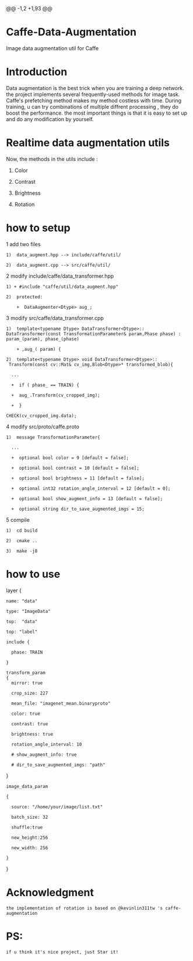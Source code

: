 @@ -1,2 +1,93 @@

# Caffe-Data-Augmentation

Image data augmentation util for Caffe

# Introduction

Data augmentation is the best
  trick when you are training a deep network. the project implements several frequently-used methods for image task. Caffe's prefetching method makes my method costless with time. During training, u can try combinations of multiple diffrent processing , they do boost the performance. the most important things is that it is easy to set up and do any modification by yourself.
# Realtime data augmentation utils

Now, the methods in the utils include :

  1) Color

  2) Contrast

  3) Brightness

  4) Rotation 

# how to setup

1  add two files

    1)  data_augment.hpp --> include/caffe/util/

    2)  data_augment.cpp --> src/caffe/util/

2  modify include/caffe/data_transformer.hpp

    1) + #include "caffe/util/data_augment.hpp"

    2)  protected: 

        +  DataAugmenter<Dtype> aug_;

3  modify src/caffe/data_transformer.cpp

    1)  template<typename Dtype> DataTransformer<Dtype>::
    DataTransformer(const TransformationParameter& param,Phase phase) : param_(param), phase_(phase)

        + ,aug_( param) {

    2)  template<typename Dtype> void DataTransformer<Dtype>::
     Transform(const cv::Mat& cv_img,Blob<Dtype>* transformed_blob){ 

      ...

      +  if ( phase_ == TRAIN) {

      +  aug_.Transform(cv_cropped_img);

      +  }

    CHECK(cv_cropped_img.data);

4  modify src/proto/caffe.proto

    1)  message TransformationParameter{

      ...

      +  optional bool color = 9 [default = false];

      +  optional bool contrast = 10 [default = false];

      +  optional bool brightness = 11 [default = false];

      +  optional int32 rotation_angle_interval = 12 [default = 0];

      +  optional bool show_augment_info = 13 [default = false];

      +  optional string dir_to_save_augmented_imgs = 15;

5  compile

    1)  cd build

    2)  cmake ..

    3)  make -j8

# how to use

  layer
  {

    name: "data"
  
    type: "ImageData"
  
    top:  "data"
  
    top: "label"
  
    include {
  
      phase: TRAIN
      
    }
  
    transform_param
    {
      mirror: true
    
      crop_size: 227
    
      mean_file: "imagenet_mean.binaryproto"
    
      color: true
    
      contrast: true
    
      brightness: true
    
      rotation_angle_interval: 10
    
      # show_augment_info: true
    
      # dir_to_save_augmented_imgs: "path"
    
  }

    image_data_param
  
    {

      source: "/home/your/image/list.txt"

      batch_size: 32

      shuffle:true

      new_height:256

      new_width: 256
    
    }
  
}

# Acknowledgment

    the implementation of rotation is based on @kevinlin311tw 's caffe-augmentation

# PS:

    if u think it's nice project, just Star it!
